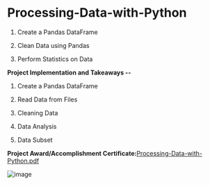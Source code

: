 # Processing-Data-with-Python

1. Create a Pandas DataFrame

2. Clean Data using Pandas

3. Perform Statistics on Data

**Project Implementation and Takeaways --**

1. Create a Pandas DataFrame

2. Read Data from Files

3. Cleaning Data

4. Data Analysis

5. Data Subset



**Project Award/Accomplishment Certificate:**[Processing-Data-with-Python.pdf](https://github.com/Pikachu0405/Processing-Data-with-Python/files/7634909/Processing-Data-with-Python.pdf)

![image](https://user-images.githubusercontent.com/93926742/144258023-41c7f83c-7f93-4312-ba65-a8667c8061c6.png)
